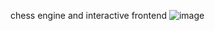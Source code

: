 chess engine and interactive frontend
![image](https://github.com/user-attachments/assets/ba9f4cda-fa30-454f-99ba-3abb9c38cbdc)
